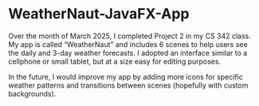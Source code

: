 # WeatherNaut-JavaFX-App

Over the month of March 2025, I completed Project 2 in my CS 342 class. My app is called “WeatherNaut” and includes 6 scenes to help users see the daily and 3-day weather forecasts. I adopted an interface similar to a cellphone or small tablet, but at a size easy for editing purposes.

In the future, I would improve my app by adding more icons for specific weather patterns and transitions between scenes (hopefully with custom backgrounds).
